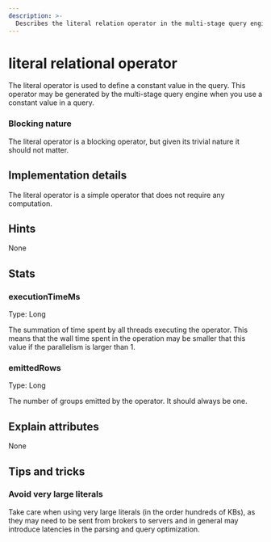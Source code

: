 ```yaml
---
description: >-
  Describes the literal relation operator in the multi-stage query engine.
---
```


# literal relational operator

The literal operator is used to define a constant value in the query.
This operator may be generated by the multi-stage query engine when you use a constant value in a query.

### Blocking nature
The literal operator is a blocking operator, but given its trivial nature it should not matter.

## Implementation details
The literal operator is a simple operator that does not require any computation.

## Hints
None

## Stats
### executionTimeMs
Type: Long

The summation of time spent by all threads executing the operator.
This means that the wall time spent in the operation may be smaller that this value if the parallelism is larger than 1.

### emittedRows
Type: Long

The number of groups emitted by the operator.
It should always be one.

## Explain attributes

None

## Tips and tricks

### Avoid very large literals

Take care when using very large literals (in the order hundreds of KBs), as they may need to be sent from brokers to
servers and in general may introduce latencies in the parsing and query optimization.